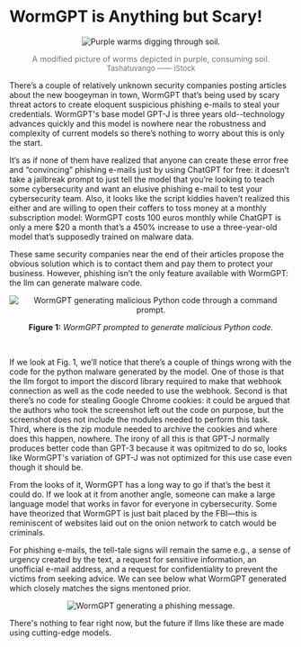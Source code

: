 # WormGPT is Anything but Scary!

<p align="center">
  <img src="https://github.com/miahj1/miahj1.github.io/assets/84815985/a1551fec-5986-4d0d-90da-4b9b951194da" alt="Purple warms digging through soil.">
</p>
<p align="center" style="color:#727272;">A modified picture of worms depicted in purple, consuming soil. <font size="-1">Tashatuvango —— iStock</font></p>


There’s a couple of relatively unknown security companies posting articles about the new boogeyman in town, WormGPT that’s being used by scary 
threat actors to create eloquent suspicious phishing e-mails to steal your credentials. WormGPT's base model GPT-J is three years old--technology advances 
quickly and this model is nowhere near the robustness and complexity of current models so there’s nothing to worry about this is only the start. 

It’s as if none of them have realized that anyone can create these error free and “convincing” phishing e-mails just by using ChatGPT for free: 
it doesn’t take a jailbreak prompt to just tell the model that you’re looking to teach some cybersecurity and want an elusive phishing e-mail 
to test your cybersecurity team. Also, it looks like the script kiddies haven’t realized this either and are willing to open their coffers 
to toss money at a monthly subscription model: WormGPT costs 100 euros monthly while ChatGPT is only a mere $20 a month that’s a 450% increase 
to use a three-year-old model that’s supposedly trained on malware data.

These same security companies near the end of their articles propose the obvious solution which is to contact them and pay 
them to protect your business. However, phishing isn’t the only feature available with WormGPT: the llm can generate malware code. 

<p align="center">
  <img src="https://github.com/miahj1/miahj1.github.io/assets/84815985/45979989-1227-4170-9561-db9ffe65b18f" alt="WormGPT generating malicious Python code through a command prompt.">
</p>
<p align="center"><strong>Figure 1:</strong> <i>WormGPT prompted to generate malicious Python code.</i></p><br>

If we look at Fig. 1, we’ll notice that there’s a couple of things wrong with the code for the python malware generated by the model. 
One of those is that the llm forgot to import the discord library required to make that webhook connection as well as the code needed 
to use the webhook. Second is that there’s no code for stealing Google Chrome cookies: it could be argued that the authors who 
took the screenshot left out the code on purpose, but the screenshot does not include the modules needed to perform this task. Third, 
where is the zip module needed to archive the cookies and where does this happen, nowhere. The irony of all this is that
GPT-J normally produces better code than GPT-3 because it was opitmized to do so, looks like WormGPT's variation of GPT-J was not 
optimized for this use case even though it should be.

From the looks of it, WormGPT has a long way to go if that’s the best it could do. If we look at it from another angle, 
someone can make a large language model that works in favor for everyone in cybersecurity. Some have theorized that WormGPT 
is just bait placed by the FBI—this is reminiscent of websites laid out on the onion network to catch would be criminals. 

For phishing e-mails, the tell-tale signs will remain the same e.g., a sense of urgency created by the text, a request for sensitive information, 
an unofficial e-mail address, and a request for confidentiality to prevent the victims from seeking advice. We can see below what WormGPT generated
which closely matches the signs mentoned prior.

<p align="center">
  <img src="https://github.com/miahj1/miahj1.github.io/assets/84815985/73e06de4-5dcb-4510-824c-b25ca878387c" alt="WormGPT generating a phishing message.">
</p>

There's nothing to fear right now, but the future if llms like these are made using cutting-edge models.

